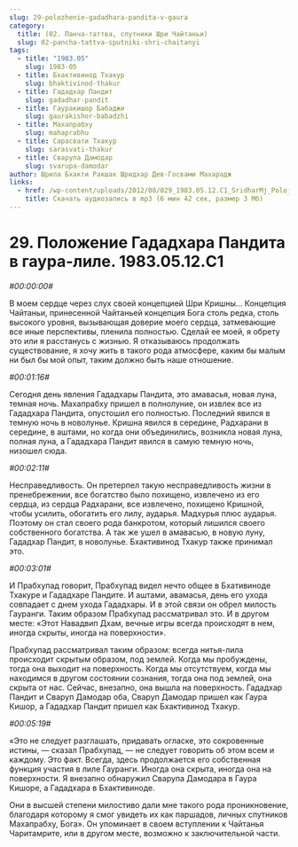 ```yaml
---
slug: 29-polozhenie-gadadhara-pandita-v-gaura
category:
  title: (02. Панча-таттва, спутники Шри Чайтаньи)
  slug: 02-pancha-tattva-sputniki-shri-chaitanyi
tags:
  - title: "1983.05"
    slug: 1983-05
  - title: Бхактивинод Тхакур
    slug: bhaktivinod-thakur
  - title: Гададхар Пандит
    slug: gadadhar-pandit
  - title: Гауракишор Бабаджи
    slug: gaurakishor-babadzhi
  - title: Махапрабху
    slug: mahaprabhu
  - title: Сарасвати Тхакур
    slug: sarasvati-thakur
  - title: Сварупа Дамодар
    slug: svarupa-damodar
author: Шрила Бхакти Ракшак Шридхар Дев-Госвами Махарадж
links:
  - href: /wp-content/uploads/2012/08/029_1983.05.12.C1_SridharMj_Polojenie_Gadadhara_pandita_v_gaura-lile.mp3
    title: Скачать аудиозапись в mp3 (6 мин 42 сек, размер 3 Мб)
---
```


# 29. Положение Гададхара Пандита в гаура-лиле. 1983.05.12.C1

*#00:00:00#*

В моем сердце через слух своей концепцией Шри Кришны… Концепция Чайтаньи, принесенной Чайтаньей концепция Бога столь редка, столь высокого уровня, вызывающая доверие моего сердца, затмевающие все иные перспективы, пленила полностью. Сделай ее моей, я обрету это или я расстанусь с жизнью. Я отказываюсь продолжать существование, я хочу жить в такого рода атмосфере, каким бы малым ни был бы мой опыт, таким должно быть наше отношение.

*#00:01:16#*

Сегодня день явления Гададхары Пандита, это амавасья, новая луна, темная ночь. Махапрабху пришел в полнолуние, он извлек все из Гададхара Пандита, опустошил его полностью. Последний явился в темную ночь в новолунье. Кришна явился в середине, Радхарани в середине, в аштами, но когда они объединились, возникла новая луна, полная луна, а Гададхара Пандит явился в самую темную ночь, низошел сюда.

*#00:02:11#*

Несправедливость. Он претерпел такую несправедливость жизни в пренебрежении, все богатство было похищено, извлечено из его сердца, из сердца Радхарани, все извлечено, похищено Кришной, чтобы усилить, обогатить его лилу, аударья. Мадхурья плюс аударья. Поэтому он стал своего рода банкротом, который лишился своего собственного богатства. А так же ушел в амавасью, в новую луну, Гададхар Пандит, в новолунье. Бхактивинод Тхакур также принимал это.

*#00:03:01#*

И Прабхупад говорит, Прабхупад видел нечто общее в Бхативиноде Тхакуре и Гададхаре Пандите. И аштами, авамасья, день его ухода совпадает с днем ухода Гададхары. И в этой связи он обрел милость Гауранги. Таким образом Прабхупад рассматривал это. И в другом месте: «Этот Навадвип Дхам, вечные игры всегда происходят в нем, иногда скрыты, иногда на поверхности».

Прабхупад рассматривал таким образом: всегда нитья-лила происходит скрытым образом, под землей. Когда мы пробуждены, тогда она выходит на поверхность. Когда мы отсутствуем, когда мы находимся в другом состоянии сознания, тогда она под землей, она скрыта от нас. Сейчас, внезапно, она вышла на поверхность. Гададхар Пандит и Сваруп Дамодар оба, Сваруп Дамодар пришел как Гаура Кишор, а Гададхар Пандит пришел как Бхактивинод Тхакур.

*#00:05:19#*

«Это не следует разглашать, придавать огласке, это сокровенные истины, — сказал Прабхупад, — не следует говорить об этом всем и каждому. Это факт. Всегда, здесь продолжается его собственная функция участия в лиле Гауранги. Иногда она скрыта, иногда она на поверхности. Я внезапно обнаружил Сварупа Дамодара в Гаура Кишоре, а Гададхара в Бхактивиноде.

Они в высшей степени милостиво дали мне такого рода проникновение, благодаря которому я смог увидеть их как паршадов, личных спутников Махапрабху, Бога». Он упоминает в своем вступлении к Чайтанья Чаритамрите, или в другом месте, возможно к заключительной части.


